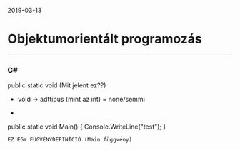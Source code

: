 2019-03-13
# Objektumorientált programozás
***
### C#
public static void (Mit jelent ez??)
- void -> adttípus (mint az int) = none/semmi

- ```
public static void Main()
{
Console.WriteLine("test");
}
```
EZ EGY FÜGVÉNYDEFINÍCIÓ (Main függvény)
